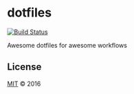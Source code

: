 # dotfiles
[![Build Status](https://travis-ci.org/grvcoelho/dotfiles.svg?branch=master)](https://travis-ci.org/grvcoelho/dotfiles)

Awesome dotfiles for awesome workflows

## License
[MIT](https://github.com/grvcoelho/dotfiles/blob/master/LICENSE) &copy; 2016

